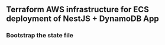 ## Terraform AWS infrastructure for ECS deployment of NestJS + DynamoDB App

### Bootstrap the state file 
